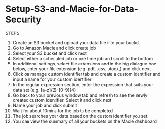 # Setup-S3-and-Macie-for-Data-Security

STEPS
1. Create an S3 bucket and upload your data file into your bucket
2. Go to Amazon Macie and click create job
3. Select your S3 bucket and click next
4. Select either a scheduled job or one time job and scroll to the bottom
5. In additional settings, select file extensions and in the big dialogue box below, enter your file extension (e.g .pdf, .csv, .docx,) and click next
6. Click on manage custom identifier tab and create a custom identifier and input a name for your custom identifier
7. In the regular expression section, enter the expression that suits your data set (e.g. [a-z]{2}-[0-9]{4}
8. Go back to your previous window tab and refresh to see the newly created custom identifier. Select it and click next
9. Name your job and click submit
10. Wait for about 10mins for the job to be completed
11. The job searches your data based on the custom identifier you set.
12. You can view the summary of all your buckets on the Macie dashboard
